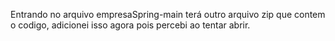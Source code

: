 Entrando no arquivo empresaSpring-main terá outro arquivo zip que contem o codigo, adicionei isso agora pois percebi ao tentar abrir.
